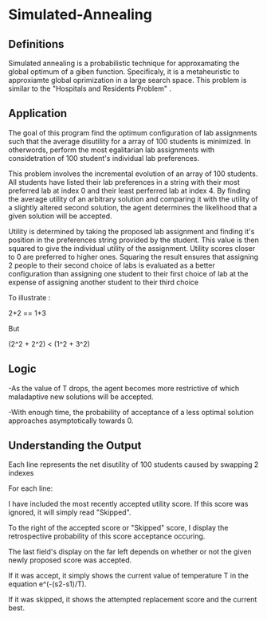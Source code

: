 # Simulated-Annealing

## Definitions
Simulated annealing is a probabilistic technique for approxamating the global optimum of a giben function. Specificaly, it is a metaheuristic to approxiamte global oprimization in a large search space. 
This problem is similar to the "Hospitals and Residents Problem" .

## Application
The goal of this program find the optimum configuration of lab assignments such that the average disutility for a array of 100 students is minimized. In otherwords, perform the most egalitarian lab assignments with considetration of 100 student's individual lab  preferences.

This problem involves the incremental evolution of an array of 100 students. All students have listed their lab preferences in a string with their most preferred lab at index 0 and their least perferred lab at index 4. By finding the average utility of an arbitrary solution and comparing it with the utility of a slightly altered second solution, the agent determines the likelihood that a given solution will be accepted.

Utility is determined by taking the proposed lab assignment and finding it's position in the preferences string provided by the student. This value is then squared to give the individual utility of the assignment. Utility scores closer to 0 are preferred to higher ones. Squaring the result ensures that assigning 2 people to their second choice of labs is evaluated as a better configuration than assigning one student to their first choice of lab at the expense of assigning another student to their third choice

To illustrate :

2+2 == 1+3 

But 

(2^2 + 2^2) < (1^2 + 3^2) 



## Logic
	
-As the value of T drops, the agent becomes more restrictive of which maladaptive new solutions will be accepted.

-With enough time, the probability of acceptance of a less optimal solution approaches asymptotically towards 0.

## Understanding the Output

Each line represents the net disutility of 100 students caused by swapping 2 indexes

For each line: 

I have included the most recently accepted utility score. If this score was ignored, it will simply read "Skipped".

To the right of the accepted score or "Skipped" score, I display the retrospective probability of this score acceptance occuring.

The last field's display on the far left depends on whether or not the given newly proposed score was accepted.

If it was accept, it simply shows the current value of temperature T in the equation e^(-(s2-s1)/T).

If it was skipped, it shows the attempted replacement score and the current best.
